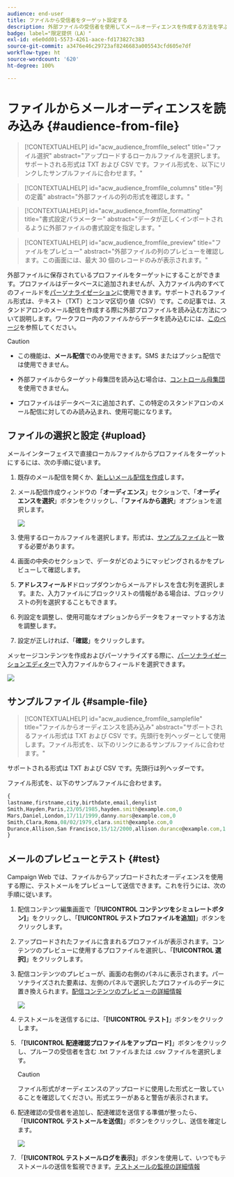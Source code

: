 ```yaml
---
audience: end-user
title: ファイルから受信者をターゲット設定する
description: 外部ファイルの受信者を使用してメールオーディエンスを作成する方法を学ぶ
badge: label="限定提供（LA）"
exl-id: e6e0dd01-5573-4261-aace-fd173827c383
source-git-commit: a3476e46c29723af8246683a005543cfd605e7df
workflow-type: ht
source-wordcount: '620'
ht-degree: 100%

---
```


# ファイルからメールオーディエンスを読み込み {#audience-from-file}

>[!CONTEXTUALHELP]
>id="acw_audience_fromfile_select"
>title="ファイル選択"
>abstract="アップロードするローカルファイルを選択します。サポートされる形式は TXT および CSV です。ファイル形式を、以下にリンクしたサンプルファイルに合わせます。"

>[!CONTEXTUALHELP]
>id="acw_audience_fromfile_columns"
>title="列の定義"
>abstract="外部ファイルの列の形式を確認します。"

>[!CONTEXTUALHELP]
>id="acw_audience_fromfile_formatting"
>title="書式設定パラメーター"
>abstract="データが正しくインポートされるように外部ファイルの書式設定を指定します。"

>[!CONTEXTUALHELP]
>id="acw_audience_fromfile_preview"
>title="ファイルをプレビュー"
>abstract="外部ファイルの列のプレビューを確認します。この画面には、最大 30 個のレコードのみが表示されます。"

外部ファイルに保存されているプロファイルをターゲットにすることができます。プロファイルはデータベースに追加されませんが、入力ファイル内のすべてのフィールドを[パーソナライゼーション](../personalization/gs-personalization.md)に使用できます。サポートされるファイル形式は、テキスト（TXT）とコンマ区切り値（CSV）です。この記事では、スタンドアロンのメール配信を作成する際に外部プロファイルを読み込む方法について説明します。ワークフロー内のファイルからデータを読み込むには、[このページ](../workflows/activities/load-file.md)を参照してください。

>[!CAUTION]
>
>* この機能は、**メール配信**&#x200B;でのみ使用できます。SMS またはプッシュ配信では使用できません。
>
>* 外部ファイルからターゲット母集団を読み込む場合は、[コントロール母集団](control-group.md)を使用できません。
>
>* プロファイルはデータベースに追加されず、この特定のスタンドアロンのメール配信に対してのみ読み込まれ、使用可能になります。

## ファイルの選択と設定 {#upload}

メールインターフェイスで直接ローカルファイルからプロファイルをターゲットにするには、次の手順に従います。

1. 既存のメール配信を開くか、[新しいメール配信を作成](../email/create-email.md)します。
1. メール配信作成ウィンドウの「**オーディエンス**」セクションで、「**オーディエンスを選択**」ボタンをクリックし、「**ファイルから選択**」オプションを選択します。

   ![](assets/select-from-file.png)

1. 使用するローカルファイルを選択します。形式は、[サンプルファイル](#sample-file)と一致する必要があります。
1. 画面の中央のセクションで、データがどのようにマッピングされるかをプレビューして確認します。
1. **アドレスフィールド**&#x200B;ドロップダウンからメールアドレスを含む列を選択します。また、入力ファイルにブロックリストの情報がある場合は、ブロックリストの列を選択することもできます。
1. 列設定を調整し、使用可能なオプションからデータをフォーマットする方法を調整します。
1. 設定が正しければ、「**確認**」をクリックします。

メッセージコンテンツを作成およびパーソナライズする際に、[パーソナライゼーションエディター](../personalization/gs-personalization.md)で入力ファイルからフィールドを選択できます。

![](assets/select-external-perso.png)

## サンプルファイル {#sample-file}

>[!CONTEXTUALHELP]
>id="acw_audience_fromfile_samplefile"
>title="ファイルからオーディエンスを読み込み"
>abstract="サポートされるファイル形式は TXT および CSV です。先頭行を列ヘッダーとして使用します。ファイル形式を、以下のリンクにあるサンプルファイルに合わせます。"

サポートされる形式は TXT および CSV です。先頭行は列ヘッダーです。

ファイル形式を、以下のサンプルファイルに合わせます。

```javascript
{
lastname,firstname,city,birthdate,email,denylist
Smith,Hayden,Paris,23/05/1985,hayden.smith@example.com,0
Mars,Daniel,London,17/11/1999,danny.mars@example.com,0
Smith,Clara,Roma,08/02/1979,clara.smith@example.com,0
Durance,Allison,San Francisco,15/12/2000,allison.durance@example.com,1
}
```

## メールのプレビューとテスト {#test}

Campaign Web では、ファイルからアップロードされたオーディエンスを使用する際に、テストメールをプレビューして送信できます。これを行うには、次の手順に従います。

1. 配信コンテンツ編集画面で「**[!UICONTROL コンテンツをシミュレートボタン]**」をクリックし、「**[!UICONTROL テストプロファイルを追加]**」ボタンをクリックします。

1. アップロードされたファイルに含まれるプロファイルが表示されます。コンテンツのプレビューに使用するプロファイルを選択し、「**[!UICONTROL 選択]**」をクリックします。

1. 配信コンテンツのプレビューが、画面の右側のパネルに表示されます。パーソナライズされた要素は、左側のパネルで選択したプロファイルのデータに置き換えられます。[配信コンテンツのプレビューの詳細情報](../preview-test/preview-content.md)

   ![](assets/file-upload-preview.png)

1. テストメールを送信するには、「**[!UICONTROL テスト]**」ボタンをクリックします。

1. 「**[!UICONTROL 配達確認プロファイルをアップロード]**」ボタンをクリックし、プルーフの受信者を含む .txt ファイルまたは .csv ファイルを選択します。 

   >[!CAUTION]
   >
   >ファイル形式がオーディエンスのアップロードに使用した形式と一致していることを確認してください。形式エラーがあると警告が表示されます。

1. 配達確認の受信者を追加し、配達確認を送信する準備が整ったら、「**[!UICONTROL テストメールを送信]**」ボタンをクリックし、送信を確定します。

   ![](assets/file-upload-test.png)

1. 「**[!UICONTROL テストメールログを表示]**」ボタンを使用して、いつでもテストメールの送信を監視できます。[テストメールの監視の詳細情報](../preview-test/test-deliveries.md#access-test-deliveries)
